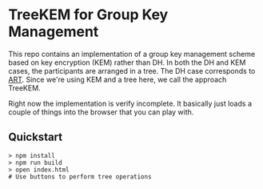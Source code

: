 # TreeKEM for Group Key Management

This repo contains an implementation of a group key management
scheme based on key encryption (KEM) rather than DH.  In both the DH
and KEM cases, the participants are arranged in a tree.  The DH case
corresponds to [ART](https://eprint.iacr.org/2017/666).  Since we're
using KEM and a tree here, we call the approach TreeKEM.

Right now the implementation is verify incomplete.  It basically
just loads a couple of things into the browser that you can play
with.


## Quickstart

```
> npm install
> npm run build
> open index.html
# Use buttons to perform tree operations
```
